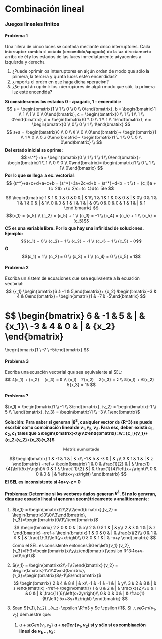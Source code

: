 Combinación lineal
===
### Juegos lineales finitos
#### Problema 1
Una hilera de cinco luces se controla mediante cinco interruptores. Cada interruptor cambia el estado (encendido/apagado) de la luz directamente arriba de él y los estados de las luces inmediatamente adyacentes a izquierda y derecha.
1. ¿Puede oprimir los interruptores en algún orden de modo que sólo la primera, la tercera y quinta luces estén encendidas?
2. ¿Importa el orden en que haga dicha operación?
3. ¿Se podrán oprimir los interruptores de algún modo que sólo la primera luz esté encendida?
  
**Si consideramos los estados 0 - apagado, 1 - encendido:**
$$ 
a = \begin{bmatrix}1 \\ 1 \\ 0 \\ 0 \\ 0\end{bmatrix}, 
b = \begin{bmatrix}1 \\ 1 \\ 1 \\ 0 \\ 0\end{bmatrix},
c = \begin{bmatrix}0 \\ 1 \\ 1 \\ 1 \\ 0\end{bmatrix},
d = \begin{bmatrix}0 \\ 0 \\ 1 \\ 1 \\ 1\end{bmatrix},
e = \begin{bmatrix}0 \\ 0 \\ 0 \\ 1 \\ 1\end{bmatrix}
$$
$$
s+a = \begin{bmatrix}0 \\ 0 \\ 0 \\ 0 \\ 0\end{bmatrix}+ 
\begin{bmatrix}1 \\ 1 \\ 0 \\ 0 \\ 0\end{bmatrix}=
\begin{bmatrix}1 \\ 1 \\ 0 \\ 0 \\ 0\end{bmatrix} \\
$$
**Del estado inicial se oprime:**
$$
{s^*}+a = \begin{bmatrix}0 \\ 1 \\ 1 \\ 1 \\ 0\end{bmatrix}+ 
\begin{bmatrix}1 \\ 1 \\ 0 \\ 0 \\ 0\end{bmatrix}=
\begin{bmatrix}1 \\ 0 \\ 1 \\ 1\\ 0\end{bmatrix}
$$
**Por lo que se llega  la ec. vectorial:**
$$
{s^*}+a+c+d+a+c+b = {s^*}+2a+2c+d+b = {s^*}+d+b = t \\
t = {c_1}a + {c_2}b +{c_3}c+{c_4}d{c_5}e
$$

$$
\begin{bmatrix}
1 & 1 & 0 & 0 & 0 & | & 1\\
1 & 1 & 1 & 0 & 0 & | & 0\\
0 & 1 & 1 & 1 & 0 & | & 1\\
0 & 0 & 1 & 1 & 1 & | & 0\\
0 & 0 & 0 & 1 & 1 & | & 1
\end{bmatrix}
$$
$${c_1} = {c_5} \\ {c_2} = {c_5} + 1 \\ {c_3} = -1 \\ {c_4} = {c_5} + 1 \\ {c_5} = {c_5}$$
**C5 es una variable libre. Por lo que hay una infinidad de soluciones. Ejemplo:**
$${c_1} = 0 \\ {c_2} = 1 \\ {c_3} = -1 \\ {c_4} = 1 \\ {c_5} = 0$$
**Ó**
$${c_1} = 1 \\ {c_2} = 0 \\ {c_3} = 1 \\ {c_4} = 0 \\ {c_5} = 1$$

#### Problema 2 
Escriba un sistem de ecuaciones que sea equivalente a la ecuación vectorial:
$$
{x_1} \begin{bmatrix}6 & -1 & 5\end{bmatrix}+
{x_2} \begin{bmatrix}-3 & 4 & 0\end{bmatrix}=
\begin{bmatrix}1 & -7 & -5\end{bmatrix}
$$

$$
\begin{bmatrix}
6 & -1 & 5 & | & {x_1}\\
-3 & 4 & 0 & | & {x_2}
\end{bmatrix}
=
\begin{bmatrix}1 \\ -7 \\ -5\end{bmatrix}
$$

#### Problema 3
Escriba una ecuación vectorial que sea equivalente al SEL:
$$
4{x_1} + {x_2} + {x_3} = 9 \\
{x_1} - 7{x_2} - 2{x_3} = 2 \\
8{x_1} + 6{x_2} - 5{x_3} = 15
$$

#### Problema ?
${v_1} = \begin{bmatrix}1 \\ -1 \\ 3\end{bmatrix}, {v_2} = \begin{bmatrix}-1 \\ 5 \\ 1\end{bmatrix}, {v_3} = \begin{bmatrix}1 \\ -3 \\ 1\end{bmatrix}$

**Solución: Para saber si generan ${|R^3}$, cualquier vector de {R^3} se puede escribir como combinación lineal de ${v_1}, {v_2}, {v_3}$. Para eso, deben existir ${c_1}, {c_2}, {c_3}$ tales que $\begin{bmatrix}x\\y\\z\end{bmatrix}=w={c_1}{v_1}+{c_2}{v_2}+{c_3}{v_3}$**

<center>Matriz aumentada</center>

$$
\begin{bmatrix}
1 & -1 & 1 & | & x\\
-1 & 5 & -3 & | & y\\
3 & 1 & 1 & | & z
\end{bmatrix}
-rref->
\begin{bmatrix}
1 & 0 & \frac{1}{2} & | & \frac{1}{4}\left(5xty\right)\\
0 & 1 & \frac{-1}{2} & | & \frac{1}{4}\left(x+y\right)\\
0 & 0 & 0 & | & \left(x+y-z\right)
\end{bmatrix}
$$
**El SEL es inconsistente si 4x+y-z = 0**

#### Problemas: Determine si los vectores dados generan ${R^3}$. Si no lo generan, diga que espacio lineal sí generan geométricamente y analíticamente:
1. ${v_1} = \begin{bmatrix}2\\2\\2\end{bmatrix},{v_2} = \begin{bmatrix}0\\0\\3\end{bmatrix}, {v_3}=\begin{bmatrix}0\\1\\1\end{bmatrix}$
$$
\begin{bmatrix}
2 & 0 & 0 & | & x\\
2 & 0 & 1 & | & y\\
2 & 3 & 1 & | & z
\end{bmatrix}
-rref->
\begin{bmatrix}
1 & 0 & 0 & | & \frac{x}{2}\\
0 & 1 & 0 & | & \frac{1}{3}\left(y+x\right)\\
0 & 0 & 1 & | & -x+y
\end{bmatrix}
$$
Como el SEL es consistente entonces $Gen\left({v_1},{v_2},{v_3}=R^3=\begin{bmatrix}x\\y\\z\end{bmatrix}\epsilon R^3:4x+y-z=0\right)$

2. ${v_1} = \begin{bmatrix}2\\-1\\3\end{bmatrix},{v_2} = \begin{bmatrix}4\\1\\2\end{bmatrix}, {v_3}=\begin{bmatrix}8\\-1\\8\end{bmatrix}$
$$
\begin{bmatrix}
2 & 4 & 8 & | & x\\
-1 & -1 & -1 & | & y\\
3 & 2 & 8 & | & z
\end{bmatrix}
-rref->
\begin{bmatrix}
1 & 0 & 2 & | & \frac{x}{2}\\
0 & 1 & 0 & | & \frac{1}{6}\left(x+2y\right)\\
0 & 0 & 0 & | & \frac{1}{6}\left(-5x+8y+6z\right)
\end{bmatrix}
$$

4. Sean ${v_1},{v_2}...{v_z} \epsilon \R^n$ y $c \epsilon \R$. Si $u,v \epsilon Gen\left\{{v_1},{v_2}\right\}$ demuestre que:
    1. $u+x \epsilon Gen\left\{{v_1},{v_2}\right\}$
**$u+x \epsilon Gen\left\{{v_1},{v_2}\right\}$ si y sólo si es combinación lineal de ${v_1}, .., {v_k}$:**
